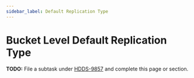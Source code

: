 ```yaml
---
sidebar_label: Default Replication Type
---
```


# Bucket Level Default Replication Type

**TODO:** File a subtask under [HDDS-9857](https://issues.apache.org/jira/browse/HDDS-9857) and complete this page or section.
